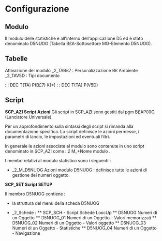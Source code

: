 # Configurazione

## Modulo
Il modulo delle statistiche è all'interno dell'applicazione D5 ed è stato denominato D5NUOG (Tabella B£A-Sottosettore MO-Elemento D5NUOG).


## Tabelle
Attivazione del modulo
_2_TAB£7 :  Personalizzazione B£ Ambiente
_2_TAV5D :  Tipi documento

 :  : DEC T(TA) P(B£7) K(*)
 :  : DEC T(TA) P(V5D)


## Script
**SCP_AZI    Script Azioni**
Gli script in SCP_AZI sono gestiti dal pgm B£AP00G (Lanciatore Universale).

Per un approfondimento sulla sintassi degli script si rimanda alla documentazione specifica. Lo script definisce le azioni permesse, i parametri di lancio, le impostazioni ed eventuali filtri.

In generale le azioni associate al modulo sono contenute in uno script denominato in SCP_AZI come : 
_2_ M_+Nome modulo .

I membri relativi al modulo statistico sono i seguenti : 

 * _2_M_D5NUOG Azioni modulo D5NUOG :  definisce tutte le azioni di gestione dei numeri oggetto.


**SCP_SET    Script SETUP**

Il membro D5NUOG contiene : 

- la struttura del menù della scheda D5NUOG


 * _2_Schede : 
 ** SCP_SCH - Script Schede LoocUp
 ** D5NUOG      Numeri di un Oggetto
 ** D5NUOG_01   Numeri di un Oggetto - Valori memorizzati
 ** D5NUOG_02   Numeri di un Oggetto - Valori oggetto
 ** D5NUOG_03   Numeri di un Oggetto - Statistiche
 ** D5NUOG_04   Numeri di un Oggetto - Navigazione
